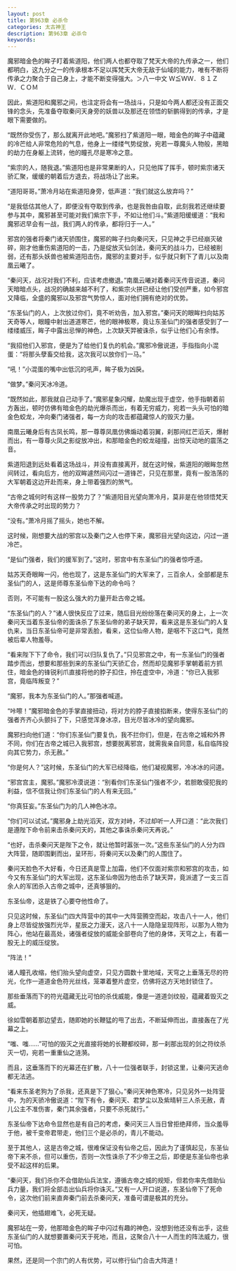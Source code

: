 ```yaml
---
layout: post
title: 第963章 必杀令
categories: 太古神王
description: 第963章 必杀令
keywords:
---
```


魔邪暗金色的眸子盯着紫道阳，他们两人也都夺取了梵天大帝的九传承之一，他们都明白，这九分之一的传承根本不足以挥梵天大帝无敌于仙域的能力，唯有不断将传承之力聚合于自己身上，才能不断变得强大。＞八一中文 Ｗ≦ＷＷ．８１ＺＷ．ＣＯＭ

因此，紫道阳和魔邪之间，也注定将会有一场战斗，只是如今两人都还没有正面交锋的念头，先准备夺取秦问天身旁的妖兽以及那还在领悟的斩鹏得到的传承，才是眼下需要做的。

“既然你受伤了，那么就离开此地吧。”魔邪扫了紫道阳一眼，暗金色的眸子中蕴藏的冷芒给人非常危险的气息，他身上一缕缕气势绽放，宛若一尊魔头人物般，黑暗的劫力在身躯上流转，他的瞳孔尽是寒冷之意。

“紫宗的人，随我退。”紫道阳也是非常果断的人，只见他挥了挥手，顿时紫宗诸天骄汇聚，缓缓的朝着后方退去，将战场让了出来。

“道阳哥哥。”萧冷月站在紫道阳身旁，低声道：“我们就这么放弃吗？”

“是我低估其他人了，即便没有夺取到传承，也是我咎由自取，此刻我若还继续要参与其中，魔邪甚至可能对我们紫宗下手，不如让他们斗。”紫道阳缓缓道：“我和魔邪迟早会有一战，我们两人的传承，都将归于一人。”

邪宫的强者将秦门诸天骄围住，魔邪的眸子扫向秦问天，只见神之手已经崩灭破碎，刚才他重伤紫道阳的一击，乃是绽放灭仙剑法，秦问天的战斗力，已经被削弱，还有那头妖兽也被紫道阳击伤，魔邪的主要对手，似乎就只剩下了青儿以及南凰云曦了。

“秦问天，战况对我们不利，应该考虑撤退。”南凰云曦对着秦问天传音说道，秦问天暗暗点头，战况的确越来越不利了，和紫宗火拼已经让他们受创严重，如今邪宫又降临，全盛的魔邪以及邪宫气势惊人，面对他们拥有绝对的优势。

“东圣仙门的人，上次放过你们，竟不听劝告，加入邪宫。”秦问天的眼眸扫向姑苏天奇等人，眼瞳中射出道道寒芒，他的眼神极寒，竟让东圣仙门的强者感受到了一缕缕威压，眸子中露出忌惮的神色，上次缺天羿被诛杀，似乎让他们心有余悸。

“我招他们入邪宫，便是为了给他们复仇的机会。”魔邪冷傲说道，手指指向小混蛋：“将那头孽畜交给我，这次我可以放你们一马。”

“吼！”小混蛋的嘴中出低沉的吼声，眸子极为凶戾。

“做梦。”秦问天冰冷道。

“既然如此，那我就自己动手了。”魔邪星象闪耀，劫魔出现于虚空，他手指朝着前方轰出，顿时仿佛有暗金色的劫光爆杀而出，有着无穷威力，宛若一头头可怕的暗金色蛟龙，冲向秦门诸强者，每一方向的攻击都蕴藏惊人的毁灭力量。

南凰云曦身后有古凤长鸣，那一尊尊凤凰仿佛煽动着羽翼，刹那间红芒滔天，爆射而出，有一尊尊火凤之影绽放冲出，和那暗金色的蛟龙碰撞，出惊天动地的震荡之音。

紫道阳退到远处看着这场战斗，并没有直接离开，就在这时候，紫道阳的眼眸忽然间转过，看向后方，他的双眸遽然间闪过一道锋芒，只见在那里，竟有一股浩荡的大军朝着这边开赴而来，身上带着强烈的煞气。

“古帝之城何时有这样一股势力了？”紫道阳目光望向萧冷月，莫非是在他领悟梵天大帝传承之时出现的势力？

“没有。”萧冷月摇了摇头，她也不解。

这时候，刚想要大战的邪宫以及秦门之人也停下来，魔邪目光望向这边，闪过一道冷芒。

“是仙门强者，我们的援军到了。”这时，邪宫中有东圣仙门的强者惊呼道。

姑苏天奇眼眸一闪，他也现了，这是东圣仙门的大军来了，三百余人，全部都是东圣仙门的人，这是师尊东圣仙帝下达的命令吗？

否则，不可能有一股这么强大的力量开赴古帝之城。

“东圣仙门的人？”诸人很快反应了过来，随后目光纷纷落在秦问天的身上，上一次秦问天当着东圣仙帝的面诛杀了东圣仙帝的弟子缺天羿，看来这是东圣仙门的人复仇来，当日东圣仙帝可是非常丢脸，看来，这位仙帝人物，是咽不下这口气，竟然被后辈人物羞辱。

“看来陛下下了命令，我们可以归队复仇了。”只见邪宫之中，有一东圣仙门的强者踏步而出，想要和那些到来的东圣仙门天骄汇合，然而却见魔邪手掌朝着前方抓住，暗金色的锋锐利爪直接将他的脖子扣住，拎在虚空中，冷道：“你已入我邪宫，竟临阵叛变？”

“魔邪，我本为东圣仙门的人。”那强者喊道。

“咔嚓！”魔邪暗金色的手掌直接扭动，将对方的脖子直接掐断来，使得东圣仙门的强者齐齐心头颤抖了下，只感觉浑身冰凉，目光尽皆冰冷的望向魔邪。

魔邪扫向他们道：“你们东圣仙门要复仇，我不拦你们，但是，在古帝之城和外界不同，你们在古帝之城已入我邪宫，想要脱离邪宫，就需我亲自同意，私自临阵投向其它势力，杀无赦。”

“你是何人？”这时候，东圣仙门的大军已经降临，他们凝视魔邪，冷冰冰的问道。

“邪宫宫主，魔邪。”魔邪冷漠说道：“别看你们东圣仙门强者不少，若胆敢侵犯我的利益，信不信我让你们东圣仙门的人有来无回。”

“你真狂妄。”东圣仙门为的几人神色冰凉。

“你们可以试试。”魔邪身上劫光滔天，双方对峙，不过却听一人开口道：“此次我们是遵陛下命令前来击杀秦问天的，其他之事诛杀秦问天再说。”

“也好，击杀秦问天是陛下之令，就让他暂时嚣张一次。”这些东圣仙门的人分为四大阵营，随即围剿而出，呈环形，将秦问天以及秦门的人围住了。

秦问天脸色不大好看，今日还真是雪上加霜，他们不仅面对紫宗和邪宫的攻击，如今又有东圣仙门的大军出现，这东圣仙帝因为他击杀了缺天羿，竟派遣了一支三百余人的军团杀入古帝之城中，还真够狠的。

东圣仙帝，这是铁了心要夺他性命了。

只见这时候，东圣仙门四大阵营中的其中一大阵营腾空而起，攻击八十一人，他们身上尽皆绽放强烈光华，星辰之力漫天，这八十一人隐隐呈现阵形，以那为人物为阵心，他站在最高处，诸强者绽放的威能全部卷向了他的身体，天穹之上，有着一股无上的威压绽放。

“阵法！”

诸人瞳孔收缩，他们抬头望向虚空，只见方圆数十里地域，天穹之上垂落无尽的符光，化作一道道金色符光丝线，笼罩着整片虚空，仿佛将这方天地封锁住了。

那些垂落而下的符光蕴藏无比可怕的杀伐威能，像是一道道剑纹般，蕴藏着毁灭之威。

徐如雪朝着那边望去，随即她的长鞭猛的甩了出去，不断延伸而出，直接轰在了光幕之上。

“嗤、嗤……”可怕的毁灭之光直接将她的长鞭都绞碎，那一刹那出现的剑之符纹杀灭一切，宛若一重重仙之涟漪。

而且，这垂落而下的光幕还在扩散，八十一位强者联手，封锁这里，让秦问天逃命都无法逃。

“看来东圣老狗为了杀我，还真是下了狠心。”秦问天神色寒冷，只见另外一处阵营中，为的天骄冷傲说道：“陛下有令，秦问天、君梦尘以及紫晴轩三人杀无赦，青儿公主不准伤害，秦门其余强者，只要不杀死就行。”

东圣仙帝下达命令显然也是有自己的考虑，秦问天三人当日曾拒绝拜师，当众羞辱于他，被千变帝君带走，他们三个是必杀的，青儿不能动。

至于其他人，这是古帝之城，很难保证没有仙帝之后，因此为了谨慎起见，东圣仙帝下来不杀，但可以重伤，否则一次性诛杀了不少帝王之后，即便是东圣仙帝也承受不起这样的后果。

“秦问天，我们杀你不会借助仙兵法宝，遵循古帝之城的规矩，但若你率先借助仙兵力量，我们将全部击出仙兵将你诛灭。”又有一人开口说道，东圣仙帝下了死命令，这次他们前来直奔秦门前去杀秦问天，准备可谓是极其的充分。

秦问天，他插翅难飞，必死无疑。

魔邪站在一旁，他那暗金色的眸子中闪过有趣的神色，没想到他还没有出手，这些东圣仙门的人就想要置秦问天于死地，而且，这聚合八十一人而生的阵法威力，很可怕。

果然，还是同一个宗门的人有优势，可以修行仙门合击大阵道！
